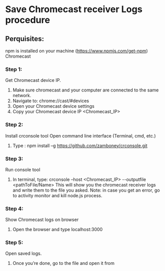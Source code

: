 # Save Chromecast receiver Logs procedure
## Perquisites:
npm is installed on your machine (https://www.npmjs.com/get-npm)
Chromecast
### Step 1:
Get Chromecast device IP.
1. Make sure chromecast and your computer are connected to the same network.
2. Navigate to: chrome://cast/#devices
3. Open your Chromecast device settings
4. Copy your Chromecast device IP <Chromecast_IP>
### Step 2:
Install crconsole tool
Open command line interface (Terminal, cmd, etc.)
1. Type : npm install –g https://github.com/zamboney/crconsole.git
### Step 3:
Run console tool
1. In terminal, type: crconsole –host <Chromecast_IP> --outputfile <pathToFile/Name>
This will show you the chromecast receiver logs and write them to the file you asked.
Note: in case you get an error, go to activity monitor and kill node.js process.
### Step 4:
Show Chromecast logs on browser
1. Open the browser and type localhost:3000
### Step 5:
Open saved logs.
1. Once you’re done, go to the file and open it from <pathToFile>